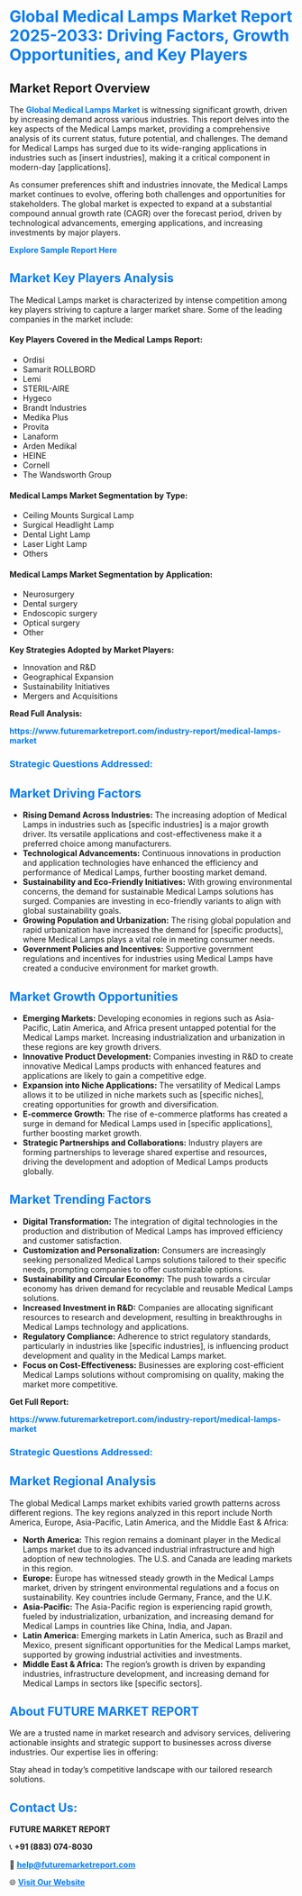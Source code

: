 <h1 style="color: #007BFF;">Global Medical Lamps Market Report 2025-2033: Driving Factors, Growth Opportunities, and Key Players</h1>

<section id="overview">
<h2>Market Report Overview</h2>
<p>The <a href="https://www.futuremarketreport.com/industry-report/medical-lamps-market" style="color: #007BFF; text-decoration: none;"><strong>Global Medical Lamps Market</strong></a> is witnessing significant growth, driven by increasing demand across various industries. This report delves into the key aspects of the Medical Lamps market, providing a comprehensive analysis of its current status, future potential, and challenges. The demand for Medical Lamps has surged due to its wide-ranging applications in industries such as [insert industries], making it a critical component in modern-day [applications].</p>
<p>As consumer preferences shift and industries innovate, the Medical Lamps market continues to evolve, offering both challenges and opportunities for stakeholders. The global market is expected to expand at a substantial compound annual growth rate (CAGR) over the forecast period, driven by technological advancements, emerging applications, and increasing investments by major players.</p>
</section>

<section id="overview">
<p><a href="https://www.futuremarketreport.com/request-sample/reportId=64767" style="color: #007BFF; text-decoration: none;"><strong>Explore Sample Report Here</strong></a></p>
</section>

<section id="key-players">
<h2 style="color: #007BFF;">Market Key Players Analysis</h2>
<p>The Medical Lamps market is characterized by intense competition among key players striving to capture a larger market share. Some of the leading companies in the market include:</p>
<h4>Key Players Covered in the Medical Lamps Report:</h4>
<ul><li>Ordisi</li><li>Samarit ROLLBORD</li><li>Lemi</li><li>STERIL-AIRE</li><li>Hygeco</li><li>Brandt Industries</li><li>Medika Plus</li><li>Provita</li><li>Lanaform</li><li>Arden Medikal</li><li>HEINE</li><li>Cornell</li><li>The Wandsworth Group</li></ul>
<h4>Medical Lamps Market Segmentation by Type:</h4>
<ul><li>Ceiling Mounts Surgical Lamp</li><li>Surgical Headlight Lamp</li><li>Dental Light Lamp</li><li>Laser Light Lamp</li><li>Others</li></ul>

<h4>Medical Lamps Market Segmentation by Application:</h4>
<ul><li>Neurosurgery</li><li>Dental surgery</li><li>Endoscopic surgery</li><li>Optical surgery</li><li>Other</li></ul>
<p><strong>Key Strategies Adopted by Market Players:</strong></p>
<ul>
<li>Innovation and R&D</li>
<li>Geographical Expansion</li>
<li>Sustainability Initiatives</li>
<li>Mergers and Acquisitions</li>
</ul>
</section>

<section>
<p><strong>Read Full Analysis: </strong></p><a href="https://www.futuremarketreport.com/industry-report/medical-lamps-market" style="color: #007BFF; text-decoration: none;"><strong>https://www.futuremarketreport.com/industry-report/medical-lamps-market</strong></a>
<h3 style="color: #007BFF;">Strategic Questions Addressed:</h3>
</section>

<section id="driving-factors">
<h2 style="color: #007BFF;">Market Driving Factors</h2>
<ul>
<li><strong>Rising Demand Across Industries:</strong> The increasing adoption of Medical Lamps in industries such as [specific industries] is a major growth driver. Its versatile applications and cost-effectiveness make it a preferred choice among manufacturers.</li>
<li><strong>Technological Advancements:</strong> Continuous innovations in production and application technologies have enhanced the efficiency and performance of Medical Lamps, further boosting market demand.</li>
<li><strong>Sustainability and Eco-Friendly Initiatives:</strong> With growing environmental concerns, the demand for sustainable Medical Lamps solutions has surged. Companies are investing in eco-friendly variants to align with global sustainability goals.</li>
<li><strong>Growing Population and Urbanization:</strong> The rising global population and rapid urbanization have increased the demand for [specific products], where Medical Lamps plays a vital role in meeting consumer needs.</li>
<li><strong>Government Policies and Incentives:</strong> Supportive government regulations and incentives for industries using Medical Lamps have created a conducive environment for market growth.</li>
</ul>
</section>

<section id="growth-opportunities">
<h2 style="color: #007BFF;">Market Growth Opportunities</h2>
<ul>
<li><strong>Emerging Markets:</strong> Developing economies in regions such as Asia-Pacific, Latin America, and Africa present untapped potential for the Medical Lamps market. Increasing industrialization and urbanization in these regions are key growth drivers.</li>
<li><strong>Innovative Product Development:</strong> Companies investing in R&D to create innovative Medical Lamps products with enhanced features and applications are likely to gain a competitive edge.</li>
<li><strong>Expansion into Niche Applications:</strong> The versatility of Medical Lamps allows it to be utilized in niche markets such as [specific niches], creating opportunities for growth and diversification.</li>
<li><strong>E-commerce Growth:</strong> The rise of e-commerce platforms has created a surge in demand for Medical Lamps used in [specific applications], further boosting market growth.</li>
<li><strong>Strategic Partnerships and Collaborations:</strong> Industry players are forming partnerships to leverage shared expertise and resources, driving the development and adoption of Medical Lamps products globally.</li>
</ul>
</section>

<section id="trending-factors">
<h2 style="color: #007BFF;">Market Trending Factors</h2>
<ul>
<li><strong>Digital Transformation:</strong> The integration of digital technologies in the production and distribution of Medical Lamps has improved efficiency and customer satisfaction.</li>
<li><strong>Customization and Personalization:</strong> Consumers are increasingly seeking personalized Medical Lamps solutions tailored to their specific needs, prompting companies to offer customizable options.</li>
<li><strong>Sustainability and Circular Economy:</strong> The push towards a circular economy has driven demand for recyclable and reusable Medical Lamps solutions.</li>
<li><strong>Increased Investment in R&D:</strong> Companies are allocating significant resources to research and development, resulting in breakthroughs in Medical Lamps technology and applications.</li>
<li><strong>Regulatory Compliance:</strong> Adherence to strict regulatory standards, particularly in industries like [specific industries], is influencing product development and quality in the Medical Lamps market.</li>
<li><strong>Focus on Cost-Effectiveness:</strong> Businesses are exploring cost-efficient Medical Lamps solutions without compromising on quality, making the market more competitive.</li>
</ul>
</section>

<section>
<p><strong>Get Full Report: </strong></p><a href="https://www.futuremarketreport.com/industry-report/medical-lamps-market" style="color: #007BFF; text-decoration: none;"><strong>https://www.futuremarketreport.com/industry-report/medical-lamps-market</strong></a>
<h3 style="color: #007BFF;">Strategic Questions Addressed:</h3>
</section>


<section id="regional-analysis">
<h2 style="color: #007BFF;">Market Regional Analysis</h2>
<p>The global Medical Lamps market exhibits varied growth patterns across different regions. The key regions analyzed in this report include North America, Europe, Asia-Pacific, Latin America, and the Middle East & Africa:</p>
<ul>
<li><strong>North America:</strong> This region remains a dominant player in the Medical Lamps market due to its advanced industrial infrastructure and high adoption of new technologies. The U.S. and Canada are leading markets in this region.</li>
<li><strong>Europe:</strong> Europe has witnessed steady growth in the Medical Lamps market, driven by stringent environmental regulations and a focus on sustainability. Key countries include Germany, France, and the U.K.</li>
<li><strong>Asia-Pacific:</strong> The Asia-Pacific region is experiencing rapid growth, fueled by industrialization, urbanization, and increasing demand for Medical Lamps in countries like China, India, and Japan.</li>
<li><strong>Latin America:</strong> Emerging markets in Latin America, such as Brazil and Mexico, present significant opportunities for the Medical Lamps market, supported by growing industrial activities and investments.</li>
<li><strong>Middle East & Africa:</strong> The region’s growth is driven by expanding industries, infrastructure development, and increasing demand for Medical Lamps in sectors like [specific sectors].</li>
</ul>
</section>

<footer>
<h2 style="color: #007BFF;">About FUTURE MARKET REPORT</h2>
<p>We are a trusted name in market research and advisory services, delivering actionable insights and strategic support to businesses across diverse industries. Our expertise lies in offering:</p>

<p>Stay ahead in today’s competitive landscape with our tailored research solutions.</p>

<h2 style="color: #007BFF;">Contact Us:</h2>
<p><strong>FUTURE MARKET REPORT</strong></p>
<p>📞 <strong>+91 (883) 074-8030</strong></p>
<p>📧 <strong><a href="mailto:help@futuremarketreport.com" style="color: #007BFF;">help@futuremarketreport.com</a></strong></p>
<p>🌐 <strong><a href="https://www.futuremarketreport.com/" style="color: #007BFF;">Visit Our Website</a></strong></p>
</footer>